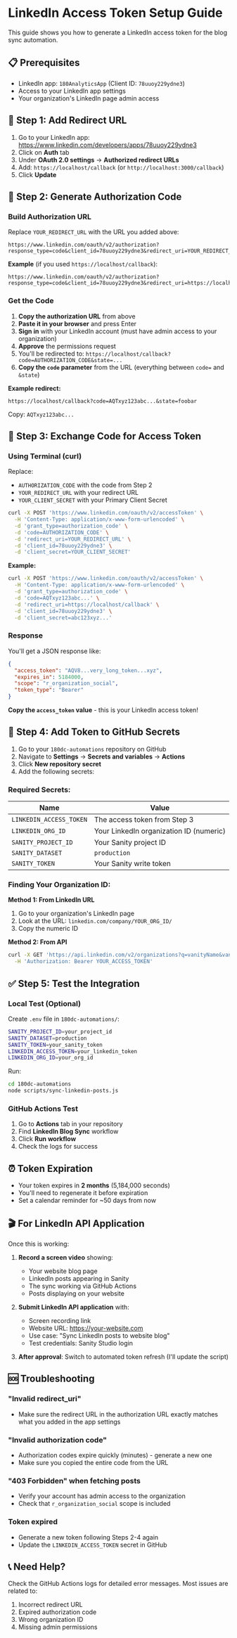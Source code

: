# LinkedIn Access Token Setup Guide

This guide shows you how to generate a LinkedIn access token for the blog sync automation.

## 📋 Prerequisites

- LinkedIn app: `180AnalyticsApp` (Client ID: `78uuoy229ydne3`)
- Access to your LinkedIn app settings
- Your organization's LinkedIn page admin access

## 🔧 Step 1: Add Redirect URL

1. Go to your LinkedIn app: https://www.linkedin.com/developers/apps/78uuoy229ydne3
2. Click on **Auth** tab
3. Under **OAuth 2.0 settings** → **Authorized redirect URLs**
4. Add: `https://localhost/callback` (or `http://localhost:3000/callback`)
5. Click **Update**

## 🔑 Step 2: Generate Authorization Code

### Build Authorization URL

Replace `YOUR_REDIRECT_URL` with the URL you added above:

```
https://www.linkedin.com/oauth/v2/authorization?response_type=code&client_id=78uuoy229ydne3&redirect_uri=YOUR_REDIRECT_URL&scope=r_organization_social
```

**Example** (if you used `https://localhost/callback`):
```
https://www.linkedin.com/oauth/v2/authorization?response_type=code&client_id=78uuoy229ydne3&redirect_uri=https://localhost/callback&scope=r_organization_social
```

### Get the Code

1. **Copy the authorization URL** from above
2. **Paste it in your browser** and press Enter
3. **Sign in** with your LinkedIn account (must have admin access to your organization)
4. **Approve** the permissions request
5. You'll be redirected to: `https://localhost/callback?code=AUTHORIZATION_CODE&state=...`
6. **Copy the `code` parameter** from the URL (everything between `code=` and `&state`)

**Example redirect:**
```
https://localhost/callback?code=AQTxyz123abc...&state=foobar
```
Copy: `AQTxyz123abc...`

## 🎫 Step 3: Exchange Code for Access Token

### Using Terminal (curl)

Replace:
- `AUTHORIZATION_CODE` with the code from Step 2
- `YOUR_REDIRECT_URL` with your redirect URL
- `YOUR_CLIENT_SECRET` with your Primary Client Secret

```bash
curl -X POST 'https://www.linkedin.com/oauth/v2/accessToken' \
  -H 'Content-Type: application/x-www-form-urlencoded' \
  -d 'grant_type=authorization_code' \
  -d 'code=AUTHORIZATION_CODE' \
  -d 'redirect_uri=YOUR_REDIRECT_URL' \
  -d 'client_id=78uuoy229ydne3' \
  -d 'client_secret=YOUR_CLIENT_SECRET'
```

**Example:**
```bash
curl -X POST 'https://www.linkedin.com/oauth/v2/accessToken' \
  -H 'Content-Type: application/x-www-form-urlencoded' \
  -d 'grant_type=authorization_code' \
  -d 'code=AQTxyz123abc...' \
  -d 'redirect_uri=https://localhost/callback' \
  -d 'client_id=78uuoy229ydne3' \
  -d 'client_secret=abc123xyz...'
```

### Response

You'll get a JSON response like:
```json
{
  "access_token": "AQV8...very_long_token...xyz",
  "expires_in": 5184000,
  "scope": "r_organization_social",
  "token_type": "Bearer"
}
```

**Copy the `access_token` value** - this is your LinkedIn access token!

## 🔐 Step 4: Add Token to GitHub Secrets

1. Go to your `180dc-automations` repository on GitHub
2. Navigate to **Settings** → **Secrets and variables** → **Actions**
3. Click **New repository secret**
4. Add the following secrets:

### Required Secrets:

| Name | Value |
|------|-------|
| `LINKEDIN_ACCESS_TOKEN` | The access token from Step 3 |
| `LINKEDIN_ORG_ID` | Your LinkedIn organization ID (numeric) |
| `SANITY_PROJECT_ID` | Your Sanity project ID |
| `SANITY_DATASET` | `production` |
| `SANITY_TOKEN` | Your Sanity write token |

### Finding Your Organization ID:

**Method 1: From LinkedIn URL**
1. Go to your organization's LinkedIn page
2. Look at the URL: `linkedin.com/company/YOUR_ORG_ID/`
3. Copy the numeric ID

**Method 2: From API**
```bash
curl -X GET 'https://api.linkedin.com/v2/organizations?q=vanityName&vanityName=YOUR_COMPANY_NAME' \
  -H 'Authorization: Bearer YOUR_ACCESS_TOKEN'
```

## ✅ Step 5: Test the Integration

### Local Test (Optional)

Create `.env` file in `180dc-automations/`:
```bash
SANITY_PROJECT_ID=your_project_id
SANITY_DATASET=production
SANITY_TOKEN=your_sanity_token
LINKEDIN_ACCESS_TOKEN=your_linkedin_token
LINKEDIN_ORG_ID=your_org_id
```

Run:
```bash
cd 180dc-automations
node scripts/sync-linkedin-posts.js
```

### GitHub Actions Test

1. Go to **Actions** tab in your repository
2. Find **LinkedIn Blog Sync** workflow
3. Click **Run workflow**
4. Check the logs for success

## ⏰ Token Expiration

- Your token expires in **2 months** (5,184,000 seconds)
- You'll need to regenerate it before expiration
- Set a calendar reminder for ~50 days from now

## 🎬 For LinkedIn API Application

Once this is working:

1. **Record a screen video** showing:
   - Your website blog page
   - LinkedIn posts appearing in Sanity
   - The sync working via GitHub Actions
   - Posts displaying on your website

2. **Submit LinkedIn API application** with:
   - Screen recording link
   - Website URL: https://your-website.com
   - Use case: "Sync LinkedIn posts to website blog"
   - Test credentials: Sanity Studio login

3. **After approval**: Switch to automated token refresh (I'll update the script)

## 🆘 Troubleshooting

### "Invalid redirect_uri"
- Make sure the redirect URL in the authorization URL exactly matches what you added in the app settings

### "Invalid authorization code"
- Authorization codes expire quickly (minutes) - generate a new one
- Make sure you copied the entire code from the URL

### "403 Forbidden" when fetching posts
- Verify your account has admin access to the organization
- Check that `r_organization_social` scope is included

### Token expired
- Generate a new token following Steps 2-4 again
- Update the `LINKEDIN_ACCESS_TOKEN` secret in GitHub

## 📞 Need Help?

Check the GitHub Actions logs for detailed error messages. Most issues are related to:
1. Incorrect redirect URL
2. Expired authorization code
3. Wrong organization ID
4. Missing admin permissions
